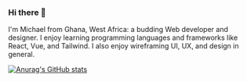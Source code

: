 ### Hi there 👋
I'm Michael from Ghana, West Africa: a budding Web developer and designer. I enjoy learning programming languages and frameworks like React, Vue, and Tailwind. I also enjoy wireframing UI, UX, and design in general.

[![Anurag's GitHub stats](https://github-readme-stats.vercel.app.PAT_1/api?username=TheManSkinny)](https://github.com/anuraghazra/github-readme-stats)
